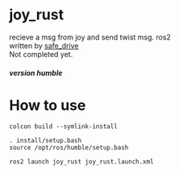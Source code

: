 # joy_rust
recieve a msg from joy and send twist msg. ros2<br>written by [safe_drive](https://github.com/tier4/safe_drive)<br>Not completed yet.<br>
##### version humble

# How to use
```
colcon build --symlink-install
```

```
. install/setup.bash
source /opt/ros/humble/setup.bash
```

```
ros2 launch joy_rust joy_rust.launch.xml
```
